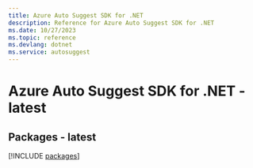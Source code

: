 ```yaml
---
title: Azure Auto Suggest SDK for .NET
description: Reference for Azure Auto Suggest SDK for .NET
ms.date: 10/27/2023
ms.topic: reference
ms.devlang: dotnet
ms.service: autosuggest
---
```

# Azure Auto Suggest SDK for .NET - latest
## Packages - latest
[!INCLUDE [packages](auto-suggest-index.md)]